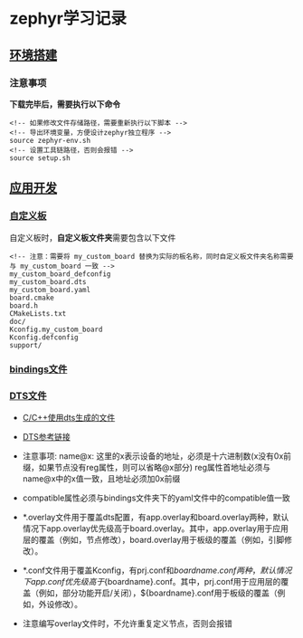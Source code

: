 # zephyr学习记录

## [环境搭建](https://docs.zephyrproject.org/latest/develop/getting_started/index.html)

### 注意事项
**下载完毕后，需要执行以下命令**
```
<!-- 如果修改文件存储路径，需要重新执行以下脚本 -->
<!-- 导出环境变量，方便设计zephyr独立程序 -->
source zephyr-env.sh
<!-- 设置工具链路径，否则会报错 -->
source setup.sh 
```
## [应用开发](https://docs.zephyrproject.org/latest/develop/application/index.html)

### [自定义板](https://docs.zephyrproject.org/latest/hardware/porting/board_porting.html#create-your-board-directory)

自定义板时，**自定义板文件夹**需要包含以下文件
```
<!-- 注意：需要将 my_custom_board 替换为实际的板名称，同时自定义板文件夹名称需要与 my_custom_board 一致 -->
my_custom_board_defconfig
my_custom_board.dts
my_custom_board.yaml
board.cmake
board.h
CMakeLists.txt
doc/
Kconfig.my_custom_board
Kconfig.defconfig
support/
```

### [bindings文件](https://docs.zephyrproject.org/latest/build/dts/bindings-syntax.html)

### [DTS文件](https://docs.zephyrproject.org/latest/build/dts/index.html)

- [C/C++使用dts生成的文件](https://docs.zephyrproject.org/latest/build/dts/api-usage.html)

- [DTS参考链接](https://www.cnblogs.com/jayant97/articles/17209392.html#1-%E5%89%8D%E8%A8%80)
- 注意事项:
  name@x: 这里的x表示设备的地址，必须是十六进制数(x没有0x前缀，如果节点没有reg属性，则可以省略@x部分)
  reg属性首地址必须与name@x中的x值一致，且地址必须加0x前缀
- compatible属性必须与bindings文件夹下的yaml文件中的compatible值一致
- *.overlay文件用于覆盖dts配置，有app.overlay和board.overlay两种，默认情况下app.overlay优先级高于board.overlay。其中，app.overlay用于应用层的覆盖（例如，节点修改），board.overlay用于板级的覆盖（例如，引脚修改）。
- *.conf文件用于覆盖Kconfig，有prj.conf和${boardname}.conf两种，默认情况下app.conf优先级高于${boardname}.conf。其中，prj.conf用于应用层的覆盖（例如，部分功能开启/关闭），${boardname}.conf用于板级的覆盖（例如，外设修改）。
- 注意编写overlay文件时，不允许重复定义节点，否则会报错
